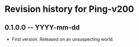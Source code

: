# Revision history for Ping-v200

## 0.1.0.0 -- YYYY-mm-dd

* First version. Released on an unsuspecting world.
